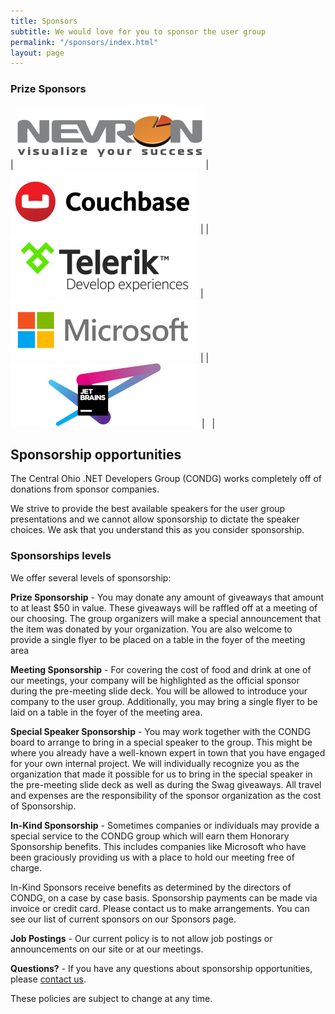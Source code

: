 ```yaml
---
title: Sponsors
subtitle: We would love for you to sponsor the user group
permalink: "/sponsors/index.html"
layout: page
---
```

<style> table { border: 0px; } </style>

### Prize Sponsors

| [![Nevron](/images/sponsors/nevron_small.png "Nevron")](http://nevron.com/) | [![CouchBase](/images/sponsors/couchbase_small.png "CouchBase")](https://www.couchbase.com/) |
| [![Telerik](/images/sponsors/telerik_small.png "Telerik")](http://telerik.com/) | [![Microsoft](/images/sponsors/microsoft_small.png "Microsoft")](https://www.microsoft.com/) |
|[![JetBrains](/images/sponsors/jetbrains_small.png "JetBrains")](https://www.jetbrains.com/) | &nbsp; |

## Sponsorship opportunities

The Central Ohio .NET Developers Group (CONDG) works completely off of donations from sponsor companies.

We strive to provide the best available speakers for the user group presentations and we cannot allow
sponsorship to dictate the speaker choices. We ask that you understand this as you consider sponsorship.

### Sponsorships levels

We offer several levels of sponsorship:

**Prize Sponsorship** - You may donate any amount of giveaways that amount to at least $50 in value.
These giveaways will be raffled off at a meeting of our choosing. The group organizers will make a
special announcement that the item was donated by your organization. You are also welcome to
provide a single flyer to be placed on a table in the foyer of the meeting area

**Meeting Sponsorship** - For covering the cost of food and drink at one of our meetings, your company
will be highlighted as the official sponsor during the pre-meeting slide deck. You will be allowed to 
introduce your company to the user group. Additionally, you may bring a single flyer to be laid on a table
in the foyer of the meeting area.

**Special Speaker Sponsorship** - You may work together with the CONDG board to arrange to bring in a
special speaker to the group. This might be where you already have a well-known expert in town that
you have engaged for your own internal project. We will individually recognize you as the organization
that made it possible for us to bring in the special speaker in the pre-meeting slide deck as well as during
the Swag giveaways. All travel and expenses are the responsibility of the sponsor organization as the
cost of Sponsorship.

**In-Kind Sponsorship** - Sometimes companies or individuals may provide a special service to
the CONDG group which will earn them Honorary Sponsorship benefits. This includes companies like
Microsoft who have been graciously providing us with a place to hold our meeting free of charge.

In-Kind Sponsors receive benefits as determined by the directors of CONDG, on a case by case basis.
Sponsorship payments can be made via invoice or credit card. Please contact us to make arrangements.
You can see our list of current sponsors on our Sponsors page.

**Job Postings** - Our current policy is to not allow job postings or announcements on our site or at our
meetings.

**Questions?** - If you have any questions about sponsorship opportunities, please [contact us](/about/#contact).

These policies are subject to change at any time.
